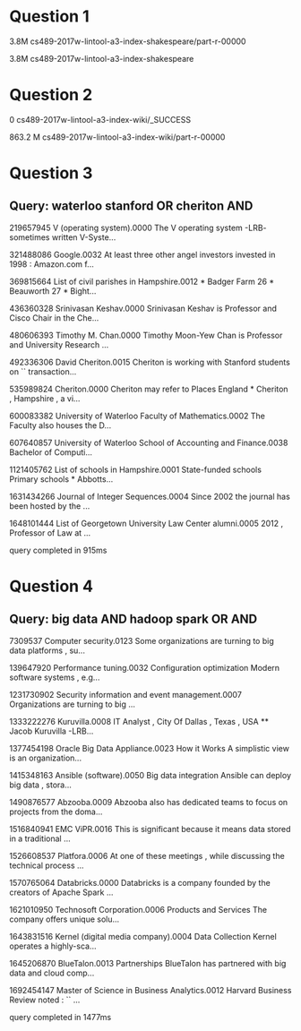 Question 1
==========
3.8M    cs489-2017w-lintool-a3-index-shakespeare/part-r-00000

3.8M    cs489-2017w-lintool-a3-index-shakespeare

Question 2
==========
0        cs489-2017w-lintool-a3-index-wiki/_SUCCESS

863.2 M  cs489-2017w-lintool-a3-index-wiki/part-r-00000

Question 3
==========
Query: waterloo stanford OR cheriton AND
----------------------------------------
219657945       V (operating system).0000       The V operating system -LRB- sometimes written V-Syste...

321488086       Google.0032     At least three other angel investors invested in 1998 : Amazon.com f...

369815664       List of civil parishes in Hampshire.0012        * Badger Farm 26 * Beauworth 27 * Bight...

436360328       Srinivasan Keshav.0000  Srinivasan Keshav is Professor and Cisco Chair in the Che...

480606393       Timothy M. Chan.0000    Timothy Moon-Yew Chan is Professor and University Research ...

492336306       David Cheriton.0015     Cheriton is working with Stanford students on `` transaction...

535989824       Cheriton.0000   Cheriton may refer to Places England * Cheriton , Hampshire , a vi...

600083382       University of Waterloo Faculty of Mathematics.0002      The Faculty also houses the D...

607640857       University of Waterloo School of Accounting and Finance.0038    Bachelor of Computi...

1121405762      List of schools in Hampshire.0001       State-funded schools Primary schools * Abbotts...

1631434266      Journal of Integer Sequences.0004       Since 2002 the journal has been hosted by the ...

1648101444      List of Georgetown University Law Center alumni.0005    2012 , Professor of Law at ...

query completed in 915ms

Question 4
==========
Query: big data AND hadoop spark OR AND
---------------------------------------
7309537 Computer security.0123  Some organizations are turning to big data platforms , su...

139647920       Performance tuning.0032 Configuration optimization Modern software systems , e.g...

1231730902      Security information and event management.0007  Organizations are turning to big ...

1333222276      Kuruvilla.0008  IT Analyst , City Of Dallas , Texas , USA ** Jacob Kuruvilla -LRB...

1377454198      Oracle Big Data Appliance.0023  How it Works A simplistic view is an organization...

1415348163      Ansible (software).0050 Big data integration Ansible can deploy big data , stora...

1490876577      Abzooba.0009    Abzooba also has dedicated teams to focus on projects from the doma...

1516840941      EMC ViPR.0016   This is significant because it means data stored in a traditional ...

1526608537      Platfora.0006   At one of these meetings , while discussing the technical process ...

1570765064      Databricks.0000 Databricks is a company founded by the creators of Apache Spark ...

1621010950      Technosoft Corporation.0006     Products and Services The company offers unique solu...

1643831516      Kernel (digital media company).0004     Data Collection Kernel operates a highly-sca...

1645206870      BlueTalon.0013  Partnerships BlueTalon has partnered with big data and cloud comp...

1692454147      Master of Science in Business Analytics.0012    Harvard Business Review noted : `` ...

query completed in 1477ms
